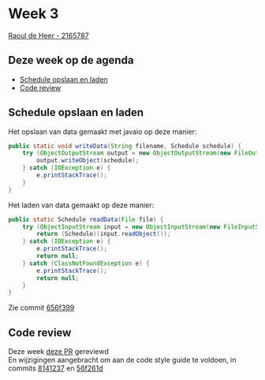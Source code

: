 # Week 3
[Raoul de Heer - 2165787](https://github.com/raouldeheer)
## Deze week op de agenda

-   [Schedule opslaan en laden](#Schedule-opslaan-en-laden)
-   [Code review](#Code-review)

## Schedule opslaan en laden
Het opslaan van data gemaakt met javaio op deze manier:
```java
public static void writeData(String filename, Schedule schedule) {
    try (ObjectOutputStream output = new ObjectOutputStream(new FileOutputStream(filename))) {
        output.writeObject(schedule);
    } catch (IOException e) {
        e.printStackTrace();
    }
}
```

Het laden van data gemaakt op deze manier:
```java
public static Schedule readData(File file) {
    try (ObjectInputStream input = new ObjectInputStream(new FileInputStream(file.getName()))) {
        return (Schedule)(input.readObject());
    } catch (IOException e) {
        e.printStackTrace();
        return null;
    } catch (ClassNotFoundException e) {
        e.printStackTrace();
        return null;
    }
}
```
Zie commit [656f399](https://github.com/ti-festival-planner/project/commit/656f399a4cec40198632edb49ab433b324261a9f) 

## Code review
Deze week [deze PR](https://github.com/ti-festival-planner/project/pull/8) gereviewd  
En wijzigingen aangebracht om aan de code style guide te voldoen, in commits [8141237](https://github.com/ti-festival-planner/project/commit/81412378385d1ec5fbdc2a53cf0e37d3220092ee) en [56f261d](https://github.com/ti-festival-planner/project/commit/56f261d53c73f3996bd671d79cb2a1191a0a0d44)  

